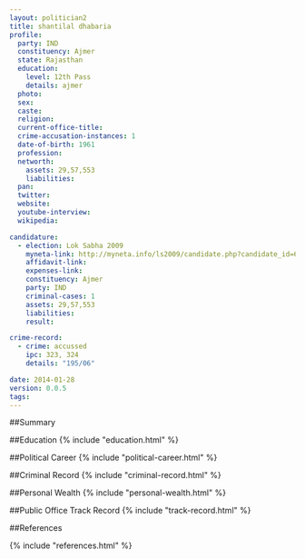 ```yaml
---
layout: politician2
title: shantilal dhabaria
profile: 
  party: IND
  constituency: Ajmer
  state: Rajasthan
  education: 
    level: 12th Pass
    details: ajmer
  photo: 
  sex: 
  caste: 
  religion: 
  current-office-title: 
  crime-accusation-instances: 1
  date-of-birth: 1961
  profession: 
  networth: 
    assets: 29,57,553
    liabilities: 
  pan: 
  twitter: 
  website: 
  youtube-interview: 
  wikipedia: 

candidature: 
  - election: Lok Sabha 2009
    myneta-link: http://myneta.info/ls2009/candidate.php?candidate_id=6299
    affidavit-link: 
    expenses-link: 
    constituency: Ajmer 
    party: IND
    criminal-cases: 1
    assets: 29,57,553
    liabilities: 
    result:  

crime-record: 
  - crime: accussed
    ipc: 323, 324
    details: "195/06" 

date: 2014-01-28
version: 0.0.5
tags: 
---
```

##Summary


##Education
{% include "education.html" %}


##Political Career
{% include "political-career.html" %}


##Criminal Record
{% include "criminal-record.html" %}


##Personal Wealth
{% include "personal-wealth.html" %}


##Public Office Track Record
{% include "track-record.html" %}


##References


{% include "references.html" %}